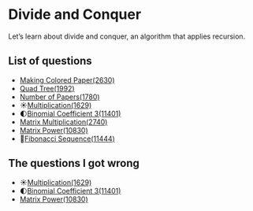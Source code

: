 Divide and Conquer
=======================
Let’s learn about divide and conquer, an algorithm that applies recursion.

List of questions
-----------------------

- [Making Colored Paper(2630)](https://github.com/yoru4890/coding_test/blob/main/baekjoon/divide_and_conquer/2630.md)
- [Quad Tree(1992)](https://github.com/yoru4890/coding_test/blob/main/baekjoon/divide_and_conquer/1992.md)
- [Number of Papers(1780)](https://github.com/yoru4890/coding_test/blob/main/baekjoon/divide_and_conquer/1780.md)
- ☀️[Multiplication(1629)](https://github.com/yoru4890/coding_test/blob/main/baekjoon/divide_and_conquer/1629.md)
- 🌓[Binomial Coefficient 3(11401)](https://github.com/yoru4890/coding_test/blob/main/baekjoon/divide_and_conquer/11401.md)
- [Matrix Multiplication(2740)](https://github.com/yoru4890/coding_test/blob/main/baekjoon/divide_and_conquer/2740.md)
- [Matrix Power(10830)](https://github.com/yoru4890/coding_test/blob/main/baekjoon/divide_and_conquer/10830.md)
- 🌙[Fibonacci Sequence(11444)](https://github.com/yoru4890/coding_test/blob/main/baekjoon/divide_and_conquer/11444.md)

The questions I got wrong
----------------------

- ☀️[Multiplication(1629)](https://github.com/yoru4890/coding_test/blob/main/baekjoon/divide_and_conquer/1629.md)
- 🌓[Binomial Coefficient 3(11401)](https://github.com/yoru4890/coding_test/blob/main/baekjoon/divide_and_conquer/11401.md)
- [Matrix Power(10830)](https://github.com/yoru4890/coding_test/blob/main/baekjoon/divide_and_conquer/10830.md)
